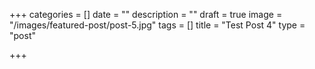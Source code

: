 +++
categories = []
date = ""
description = ""
draft = true
image = "/images/featured-post/post-5.jpg"
tags = []
title = "Test Post 4"
type = "post"

+++

